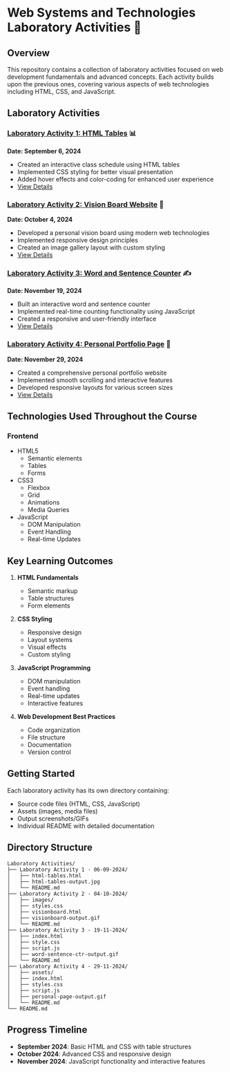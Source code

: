 # Web Systems and Technologies Laboratory Activities 🚀

## Overview
This repository contains a collection of laboratory activities focused on web development fundamentals and advanced concepts. Each activity builds upon the previous ones, covering various aspects of web technologies including HTML, CSS, and JavaScript.

## Laboratory Activities

### [Laboratory Activity 1: HTML Tables](./Laboratory%20Activity%201%20-%2006-09-2024/) 📊
**Date: September 6, 2024**
- Created an interactive class schedule using HTML tables
- Implemented CSS styling for better visual presentation
- Added hover effects and color-coding for enhanced user experience
- [View Details](https://github.com/HusPhil/CaguiclaFhilJoshuaCS3101_WSTactivities/blob/master/Laboratory%20Activities/Laboratory%20Activity%201%20-%2006-09-2024/README.md)

### [Laboratory Activity 2: Vision Board Website](./Laboratory%20Activity%202%20-%2004-10-2024/) 🎯
**Date: October 4, 2024**
- Developed a personal vision board using modern web technologies
- Implemented responsive design principles
- Created an image gallery layout with custom styling
- [View Details](./Laboratory%20Activity%202%20-%2004-10-2024/README.md)

### [Laboratory Activity 3: Word and Sentence Counter](./Laboratory%20Activity%203%20-%2019-11-2024/) ✍️
**Date: November 19, 2024**
- Built an interactive word and sentence counter
- Implemented real-time counting functionality using JavaScript
- Created a responsive and user-friendly interface
- [View Details](./Laboratory%20Activity%203%20-%2019-11-2024/README.md)

### [Laboratory Activity 4: Personal Portfolio Page](./Laboratory%20Activity%204%20-%2029-11-2024/) 🌟
**Date: November 29, 2024**
- Created a comprehensive personal portfolio website
- Implemented smooth scrolling and interactive features
- Developed responsive layouts for various screen sizes
- [View Details](./Laboratory%20Activity%204%20-%2029-11-2024/README.md)

## Technologies Used Throughout the Course

### Frontend
- HTML5
  - Semantic elements
  - Tables
  - Forms
- CSS3
  - Flexbox
  - Grid
  - Animations
  - Media Queries
- JavaScript
  - DOM Manipulation
  - Event Handling
  - Real-time Updates

## Key Learning Outcomes
1. **HTML Fundamentals**
   - Semantic markup
   - Table structures
   - Form elements

2. **CSS Styling**
   - Responsive design
   - Layout systems
   - Visual effects
   - Custom styling

3. **JavaScript Programming**
   - DOM manipulation
   - Event handling
   - Real-time updates
   - Interactive features

4. **Web Development Best Practices**
   - Code organization
   - File structure
   - Documentation
   - Version control

## Getting Started
Each laboratory activity has its own directory containing:
- Source code files (HTML, CSS, JavaScript)
- Assets (images, media files)
- Output screenshots/GIFs
- Individual README with detailed documentation

## Directory Structure
```
Laboratory Activities/
├── Laboratory Activity 1 - 06-09-2024/
│   ├── html-tables.html
│   ├── html-tables-output.jpg
│   └── README.md
├── Laboratory Activity 2 - 04-10-2024/
│   ├── images/
│   ├── styles.css
│   ├── visionboard.html
│   ├── visionboard-output.gif
│   └── README.md
├── Laboratory Activity 3 - 19-11-2024/
│   ├── index.html
│   ├── style.css
│   ├── script.js
│   ├── word-sentence-ctr-output.gif
│   └── README.md
├── Laboratory Activity 4 - 29-11-2024/
│   ├── assets/
│   ├── index.html
│   ├── styles.css
│   ├── script.js
│   ├── personal-page-output.gif
│   └── README.md
└── README.md
```

## Progress Timeline
- **September 2024**: Basic HTML and CSS with table structures
- **October 2024**: Advanced CSS and responsive design
- **November 2024**: JavaScript functionality and interactive features
